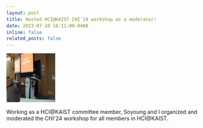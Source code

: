 ```yaml
---
layout: post
title: Hosted HCI@KAIST CHI'24 workshop as a moderator!
date: 2023-07-28 16:11:00-0400
inline: false
related_posts: false
---
```


<img src="/assets/img/noahCHIW1.jpg" alt="noah1" width="128" height="128">

Working as a HCI@KAIST committee member, Soyoung and I organized and moderated the CHI'24 workshop for all members in HCI@KAIST.
